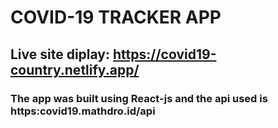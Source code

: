 # COVID-19 TRACKER APP


## Live site diplay: https://covid19-country.netlify.app/


### The app was built using React-js and the api used is https:covid19.mathdro.id/api
